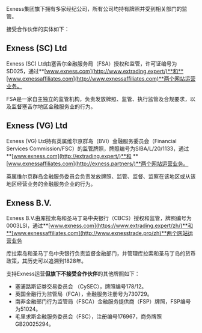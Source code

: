 
Exness集团旗下拥有多家经纪公司，所有公司均持有牌照并受到相关部门的监管。

接受合作伙伴的实体如下：

Exness (SC) Ltd
----------

Exness (SC) Ltd由塞舌尔金融服务局（FSA）授权和监管，许可证编号为SD025，通过**[www.exness.com](http://www.extrading.expert/)**和**[www.exnessaffiliates.com](http://www.exnessaffiliates.com)**两个网站运营业务。

FSA是一家自主独立的监管机构，负责发放牌照、监管、执行监管及合规要求，以及监督塞舌尔地区金融服务业的行为。

Exness (VG) Ltd
----------

Exness (VG) Ltd持有英属维尔京群岛（BVI）金融服务委员会（Financial Services Commission/FSC）的监管牌照，牌照编号为SIBA/L/20/1133，通过 **[www.exness.com](http://extrading.expert/)**和 **[www.exnessaffiliates.com](http://exness.partners/)**两个网站运营业务。

英属维尔京群岛金融服务委员会负责发放牌照、监管、监督、监察在该地区或从该地区经营业务的金融服务企业的行为。

Exness B.V.
----------

Exness B.V.由库拉索岛和圣马丁岛中央银行（CBCS）授权和监管，牌照编号为0003LSI，通过**[www.exness.com](https://www.extrading.expert/zh/)**和**[www.exnessaffiliates.com](http://www.exnesstrade.pro/zh)**两个网站运营业务

库拉索岛和圣马丁岛中央银行负责监督金融部门，并管理库拉索和圣马丁岛的货币政策，其历史可以追溯到1828年。

支持Exness运营**但旗下不接受合作伙伴**的其他牌照如下：

* 塞浦路斯证劵交易委员会 （CySEC），牌照编号178/12。
* 英国金融行为监管局（FCA），金融服务注册号为730729。
* 南非金融部门行为监管局（FSCA）金融服务提供商（FSP）牌照，FSP编号为51024。
* 毛里求斯金融服务委员会（FSC），注册编号176967，商务牌照GB20025294。